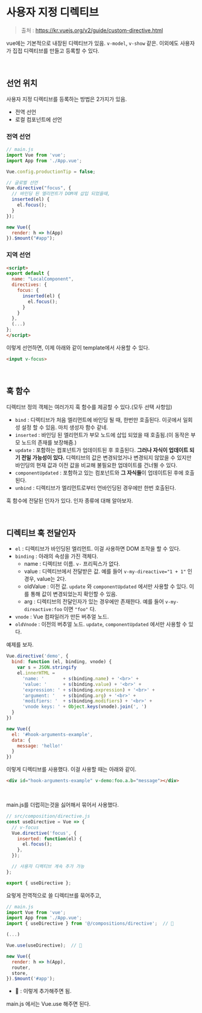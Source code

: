 # 사용자 지정 디렉티브

> 출처 : https://kr.vuejs.org/v2/guide/custom-directive.html

vue에는 기본적으로 내장된 디렉티브가 있음. `v-model`, `v-show` 같은. 이외에도 사용자가 집접 디렉티브를 만들고 등록할 수 있다.

<br/>

## 선언 위치

사용자 지정 디렉티브를 등록하는 방법은 2가지가 있음.

- 전역 선언
- 로컬 컴포넌트에 선언

### 전역 선언

```js
// main.js
import Vue from 'vue';
import App from './App.vue';

Vue.config.productionTip = false;

// 글로벌 선언
Vue.directive("focus", {
  // 바인딩 된 엘리먼트가 DOM에 삽입 되었을때,
  inserted(el) {
    el.focus();
  }
});

new Vue({
  render: h => h(App)
}).$mount("#app");
```

### 지역 선언

```html
<script>
export default {
  name: "LocalComponent",
  directives: {
    focus: {
      inserted(el) {
        el.focus();
      }
    }
  },
  (...)
};
</script>
```

이렇게 선언하면, 이제 아래와 같이 template에서 사용할 수 있다.

```html
<input v-focus>
```

<br/>

## 훅 함수

디렉티브 정의 객체는 여러가지 훅 함수를 제공할 수 있다.(모두 선택 사항임)

- `bind` : 디렉티브가 처음 엘리먼트에 바인딩 될 때, 한번만 호출된다. 이곳에서 일회성 설정 할 수 있음. 마치 생성자 함수 같네.
- `inserted` : 바인딩 된 엘리먼트가 부모 노드에 삽입 되었을 때 호출됨.(이 동작은 부모 노드의 존재를 보장해줌.)
- `update` : 포함하는 컴포넌트가 업데이트된 후 호출된다. **그러나 자식이 업데이트 되기 전일 가능성이 있다.** 디렉티브의 값은 변경되었거나 변경되지 않았을 수 있지만 바인딩의 현재 값과 이전 값을 비교해 불필요한 업데이트를 건너뛸 수 있다.
- `componentUpdated` : 포함하고 있는 컴포넌트와 **그 자식들**이 업데이트된 후에 호출된다.
- `unbind` : 디렉티브가 엘리먼트로부터 언바인딩된 경우에만 한번 호출된다.

훅 함수에 전달된 인자가 있다. 인자 종류에 대해 알아보자.

<br/>

## 디렉티브 훅 전달인자

- `el` : 디렉티브가 바인딩된 엘리먼트. 이걸 사용하면 DOM 조작을 할 수 있다.
- `binding` : 아래의 속성을 가진 객체다.
  - name : 디렉티브 이름. `v-` 프리픽스가 없다.
  - value : 디렉티브에서 전달받은 값. 예를 들어 `v-my-direactive="1 + 1"` 인 경우, value는 2다.
  - oldValue : 이전 값. `update` 와 `componentUpdated` 에서만 사용할 수 있다. 이를 통해 값이 변경되었는지 확인할 수 있음.
  - arg : 디렉티브의 전달인자가 있는 경우에만 존재한다. 예를 들어 `v-my-direactive:foo` 이면 `"foo"` 다.
- `vnode` : Vue 컴파일러가 만든 버추얼 노드.
- `oldVnode` : 이전의 버추얼 노드. `update`, `componentUpdated` 에서만 사용할 수 있다.

예제를 보자.

```js
Vue.directive('demo', {
  bind: function (el, binding, vnode) {
    var s = JSON.stringify
    el.innerHTML =
      'name: '       + s(binding.name) + '<br>' +
      'value: '      + s(binding.value) + '<br>' +
      'expression: ' + s(binding.expression) + '<br>' +
      'argument: '   + s(binding.arg) + '<br>' +
      'modifiers: '  + s(binding.modifiers) + '<br>' +
      'vnode keys: ' + Object.keys(vnode).join(', ')
  }
})

new Vue({
  el: '#hook-arguments-example',
  data: {
    message: 'hello!'
  }
})
```

이렇게 디렉티브를 사용했다. 이걸 사용할 때는 아래와 같이.

```html
<div id="hook-arguments-example" v-demo:foo.a.b="message"></div>
```

<br/>

main.js를 더럽히는것을 싫어해서 묶어서 사용했다.

```js
// src/composition/directive.js
const useDirective = Vue => {
  // v-focus
  Vue.directive('focus', {
    inserted: function(el) {
      el.focus();
    },
  });

  // 사용자 디렉티브 계속 추가 가능
};

export { useDirective };
```

요렇게 전역적으로 쓸 디렉티브를 묶어주고,

```js
// main.js
import Vue from 'vue';
import App from './App.vue';
import { useDirective } from '@/compositions/directive';  // 🌈

(...)

Vue.use(useDirective);  // 🌈

new Vue({
  render: h => h(App),
  router,
  store,
}).$mount('#app');
```

- 🌈 : 이렇게 추가해주면 됨.

main.js 에서는 Vue.use 해주면 된다.
